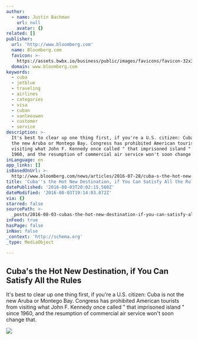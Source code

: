 ```yaml
---
author:
  - name: Justin Bachman
    url: null
    avatar: {}
related: []
publisher:
  url: 'http://www.bloomberg.com'
  name: Bloomberg.com
  favicon: >-
    https://assets.bwbx.io/business/public/images/favicons/favicon-32x32-d2b81a9373.png
  domain: www.bloomberg.com
keywords:
  - cuba
  - jetblue
  - traveling
  - airlines
  - categories
  - visa
  - cuban
  - vanleeuwen
  - customer
  - service
description: >-
  It's best to clear up one thing first, if you're a U.S. citizen: Cuba is not
  the new Aruba or Montego Bay. Congress has prohibited American tourists from
  visiting what John F. Kennedy once called " that imprisoned island " since
  1960, and the resumption of commercial air service won't soon change that.
inLanguage: en
app_links: []
isBasedOnUrl: >-
  http://www.bloomberg.com/news/articles/2016-07-28/cuba-s-the-hot-new-destination-if-you-can-satisfy-all-the-rules?cmpid=BBD080316_PUR
title: 'Cuba''s the Hot New Destination, if You Can Satisfy All the Rules'
datePublished: '2016-08-03T20:02:15.560Z'
dateModified: '2016-08-03T19:14:03.072Z'
via: {}
starred: false
sourcePath: >-
  _posts/2016-08-03-cubas-the-hot-new-destination-if-you-can-satisfy-all-the-r.md
inFeed: true
hasPage: false
inNav: false
_context: 'http://schema.org'
_type: MediaObject

---
```

<article style=""><h1>Cuba's the Hot New Destination, if You Can Satisfy All the Rules</h1><p>It's best to clear up one thing first, if you're a U.S. citizen: Cuba is not the new Aruba or Montego Bay. Congress has prohibited American tourists from visiting what John F. Kennedy once called " that imprisoned island " since 1960, and the resumption of commercial air service won't soon change that.</p><img src="https://assets.bwbx.io/images/users/iqjWHBFdfxIU/iZnMNDIYN4u4/v0/-1x-1.jpg" /></article>